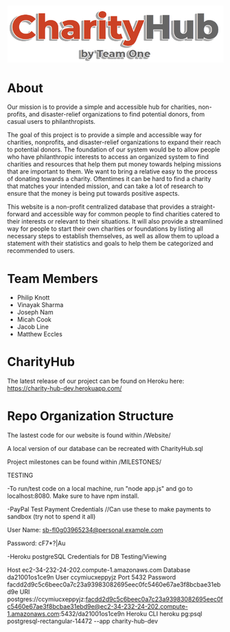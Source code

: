 ![Logo](./Website/public/img/logo.png)

# About

Our mission is to provide a simple and accessible hub for charities, non-profits, and disaster-relief organizations to find potential donors, from casual users to philanthropists.

The goal of this project is to provide a simple and accessible way for charities, nonprofits, and disaster-relief organizations to expand their reach to potential donors. The foundation of our system would be to allow people who have philanthropic interests to access an organized system to find charities and resources that help them put money towards helping missions that are important to them. We want to bring a relative easy to the process of donating towards a charity. Oftentimes it can be hard to find a charity that matches your intended mission, and can take a lot of research to ensure that the money is being put towards positive aspects.

This website is a non-profit centralized database that provides a straight-forward and accessible way for common people to find charities catered to their interests or relevant to their situations. It will also provide a streamlined way for people to start their own charities or foundations by listing all necessary steps to establish themselves, as well as allow them to upload a statement with their statistics and goals to help them be categorized and recommended to users.

# Team Members

- Philip Knott
- Vinayak Sharma
- Joseph Nam
- Micah Cook
- Jacob Line
- Matthew Eccles

# CharityHub

The latest release of our project can be found on Heroku here: https://charity-hub-dev.herokuapp.com/

# Repo Organization Structure

The lastest code for our website is found within /Website/

A local version of our database can be recreated with CharityHub.sql

Project milestones can be found within /MILESTONES/

TESTING 

-To run/test code on a local machine, run "node app.js" and go to localhost:8080. Make sure to have npm install.


-PayPal Test Payment Credentials
//Can use these to make payments to sandbox (try not to spend it all)

User Name:
sb-fl0g03965234@personal.example.com

Password:
cF7*?|Au



-Heroku postgreSQL Credentials for DB Testing/Viewing

Host
    ec2-34-232-24-202.compute-1.amazonaws.com
Database
    da21001os1ce9n
User
    ccymiucxeppyjz
Port
    5432
Password
    facdd2d9c5c6beec0a7c23a93983082695eec0fc5460e67ae3f8bcbae31ebd9e
URI
    postgres://ccymiucxeppyjz:facdd2d9c5c6beec0a7c23a93983082695eec0fc5460e67ae3f8bcbae31ebd9e@ec2-34-232-24-202.compute-1.amazonaws.com:5432/da21001os1ce9n
Heroku CLI
    heroku pg:psql postgresql-rectangular-14472 --app charity-hub-dev
